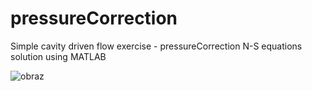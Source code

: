 # pressureCorrection
Simple cavity driven flow exercise - pressureCorrection N-S equations solution using MATLAB

![obraz](https://github.com/KFudali/pressureCorrection/assets/45979747/3f56dd0a-c600-4196-8767-a3c25d593b39)
